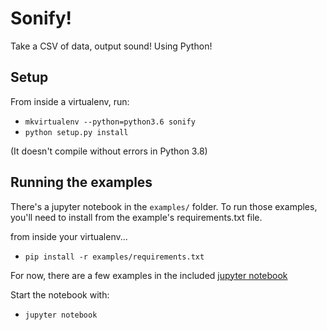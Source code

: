 # Sonify!

Take a CSV of data, output sound! Using Python!


## Setup

From inside a virtualenv, run:
- `mkvirtualenv --python=python3.6 sonify`
- `python setup.py install`

(It doesn't compile without errors in Python 3.8)

## Running the examples

There's a jupyter notebook in the `examples/` folder.
To run those examples, you'll need to install from the example's requirements.txt file.

from inside your virtualenv...
- `pip install -r examples/requirements.txt`

For now, there are a few examples in the included [jupyter notebook](examples/Graphs_and_Sounds.ipynb)

Start the notebook with:
- `jupyter notebook`
